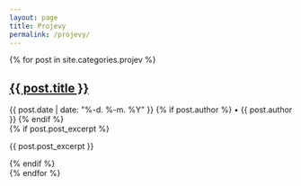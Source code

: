 ```yaml
---
layout: page
title: Projevy
permalink: /projevy/
---
```


<div class="post-list">
  {% for post in site.categories.projev %}
    <article class="post-item">
      <h2 class="post-title">
        <a href="{{ post.url | relative_url }}">{{ post.title }}</a>
      </h2>
      <div class="post-meta">
        <time datetime="{{ post.date | date_to_xmlschema }}">
          {{ post.date | date: "%-d. %-m. %Y" }}
        </time>
        {% if post.author %}
          • {{ post.author }}
        {% endif %}
      </div>
      {% if post.post_excerpt %}
        <p class="post-excerpt">{{ post.post_excerpt }}</p>
      {% endif %}
    </article>
  {% endfor %}
</div> 